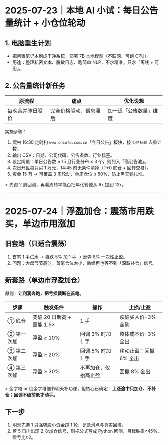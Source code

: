# 2025-07-23｜本地 AI 小试：每日公告量统计 + 小仓位轮动

## 1. 电脑重生计划
- 把闲置笔记本刷成干净系统，部署 7B 本地模型（不联网、可跑 CPU）。  
- 用途：整理私密文本、脱敏日志、跑简单 NLP，不求精准，只求「离线 + 可用」。

## 2. 公告量统计新任务
| 原流程 | 痛点 | 优化设想 |
|---|---|---|
| 每晚合并昨日股价 | 完全价格驱动，信息滞后 | 加一道「公告数量」维度 |

实施步骤：
1. 爬虫 16:30 定时扫 `www.cninfo.com.cn`「今日公告」板块，按 `公告标题` 去重计数。  
2. 输出 CSV：日期、公司代码、公告条数、行业标签。  
3. 设定阈值：单日公告数 ≥ 15 且行业分布 ≤ 3 个，则列入「高公告池」。  
4. 次日开盘每只买 1 万元，14:45 前无条件清掉（T+0 底仓 + 回转交易）。  
5. 资金 15 万 → 可覆盖 3 周轮动，单周仓位 ≤ 50%，防止黑天鹅扎堆。

&gt; 先跑 2 周回测，再看周转率能否把年化转速从 6x 提到 12x。

---

# 2025-07-24｜浮盈加仓：震荡市用跌买，单边市用涨加

## 旧套路（只适合震荡）
1. 首笔 1 手试水 → 每跌 5% 加 1 手 → 反弹 8% 一次性止盈。  
2. 问题：大盘节节高时，首笔仓位太小，后续再也等不到「深跌补仓」信号。

## 新套路（单边市浮盈加仓）
原则：**让利润奔跑，把亏损截断在首笔。**

| 步骤 | 触发条件 | 操作 | 止损/止盈 |
|---|---|---|---|
| ① 底仓 | 突破 20 日新高 + 量能 1.5× | 1 手 | 跌破买入价-3% 全砍 |
| ② 第一次加 | 浮盈 ≥ 10% | 回调 3% 时加 1 手 | 整体成本价-3% 全出 |
| ③ 第二次加 | 浮盈 ≥ 20% | 回调 5% 时加 1 手 | 移动止盈：回撤 6% 全出 |
| ④ 第三次加 | 浮盈 ≥ 30% | 不再加仓，仅抬高止盈 | 回撤 8% 全出 |

&gt; 金字塔 or 倒金字塔细节明天补功课，但核心已确定：**上涨途中只加仓、不补仓；回调不破前低才动手。**

## 下一步
1. 明天先选 1 只强势股小资金跑 1 轮，记录滑点与真实回撤。  
2. 若 5 日内出现 2 次加仓信号，则把公式写成 Python 回测，目标胜率≥45%、盈亏比≥2。